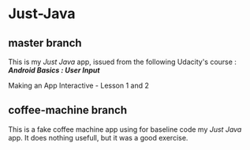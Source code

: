 # Just-Java

## master branch

This is my *Just Java* app, issued from the following Udacity's course : ***Android Basics : User Input***

Making an App Interactive - Lesson 1 and 2

## coffee-machine branch

This is a fake coffee machine app using for baseline code my *Just Java* app. It does nothing usefull, but it was a good exercise.
